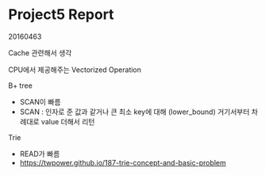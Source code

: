 # Project5 Report

20160463





Cache 관련해서 생각

CPU에서 제공해주는 Vectorized Operation

B+ tree

- SCAN이 빠름
- SCAN : 인자로 준 값과 같거나 큰 최소 key에 대해 (lower_bound) 거기서부터 차례대로 value 더해서 리턴

Trie

- READ가 빠름
- https://twpower.github.io/187-trie-concept-and-basic-problem

